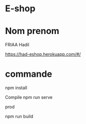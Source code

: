 # E-shop

# Nom prenom
FRIAA Hadil

https://had-eshop.herokuapp.com/#/

# commande
npm install

Compile
npm run serve

prod

npm run build
